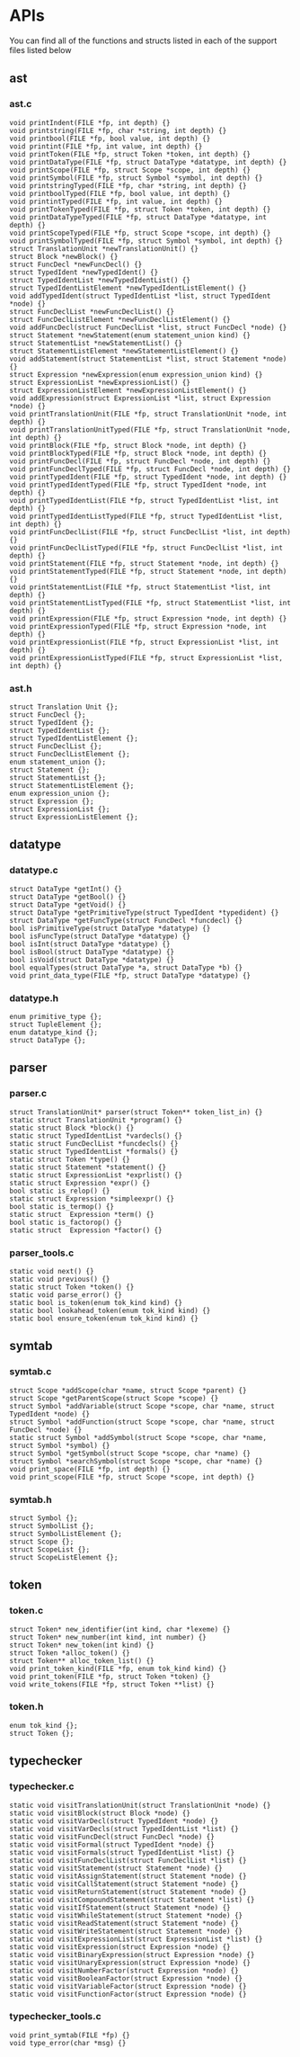 # APIs
You can find all of the functions and structs listed in each of the support
files listed below

## ast

### ast.c

    void printIndent(FILE *fp, int depth) {}
    void printstring(FILE *fp, char *string, int depth) {}
    void printbool(FILE *fp, bool value, int depth) {}
    void printint(FILE *fp, int value, int depth) {}
    void printToken(FILE *fp, struct Token *token, int depth) {}
    void printDataType(FILE *fp, struct DataType *datatype, int depth) {}
    void printScope(FILE *fp, struct Scope *scope, int depth) {}
    void printSymbol(FILE *fp, struct Symbol *symbol, int depth) {}
    void printstringTyped(FILE *fp, char *string, int depth) {}
    void printboolTyped(FILE *fp, bool value, int depth) {}
    void printintTyped(FILE *fp, int value, int depth) {}
    void printTokenTyped(FILE *fp, struct Token *token, int depth) {}
    void printDataTypeTyped(FILE *fp, struct DataType *datatype, int depth) {}
    void printScopeTyped(FILE *fp, struct Scope *scope, int depth) {}
    void printSymbolTyped(FILE *fp, struct Symbol *symbol, int depth) {}
    struct TranslationUnit *newTranslationUnit() {}
    struct Block *newBlock() {}
    struct FuncDecl *newFuncDecl() {}
    struct TypedIdent *newTypedIdent() {}
    struct TypedIdentList *newTypedIdentList() {}
    struct TypedIdentListElement *newTypedIdentListElement() {}
    void addTypedIdent(struct TypedIdentList *list, struct TypedIdent *node) {}
    struct FuncDeclList *newFuncDeclList() {}
    struct FuncDeclListElement *newFuncDeclListElement() {}
    void addFuncDecl(struct FuncDeclList *list, struct FuncDecl *node) {}
    struct Statement *newStatement(enum statement_union kind) {}
    struct StatementList *newStatementList() {}
    struct StatementListElement *newStatementListElement() {}
    void addStatement(struct StatementList *list, struct Statement *node) {}
    struct Expression *newExpression(enum expression_union kind) {}
    struct ExpressionList *newExpressionList() {}
    struct ExpressionListElement *newExpressionListElement() {}
    void addExpression(struct ExpressionList *list, struct Expression *node) {}
    void printTranslationUnit(FILE *fp, struct TranslationUnit *node, int depth) {}
    void printTranslationUnitTyped(FILE *fp, struct TranslationUnit *node, int depth) {}
    void printBlock(FILE *fp, struct Block *node, int depth) {}
    void printBlockTyped(FILE *fp, struct Block *node, int depth) {}
    void printFuncDecl(FILE *fp, struct FuncDecl *node, int depth) {}
    void printFuncDeclTyped(FILE *fp, struct FuncDecl *node, int depth) {}
    void printTypedIdent(FILE *fp, struct TypedIdent *node, int depth) {}
    void printTypedIdentTyped(FILE *fp, struct TypedIdent *node, int depth) {}
    void printTypedIdentList(FILE *fp, struct TypedIdentList *list, int depth) {}
    void printTypedIdentListTyped(FILE *fp, struct TypedIdentList *list, int depth) {}
    void printFuncDeclList(FILE *fp, struct FuncDeclList *list, int depth) {}
    void printFuncDeclListTyped(FILE *fp, struct FuncDeclList *list, int depth) {}
    void printStatement(FILE *fp, struct Statement *node, int depth) {}
    void printStatementTyped(FILE *fp, struct Statement *node, int depth) {}
    void printStatementList(FILE *fp, struct StatementList *list, int depth) {}
    void printStatementListTyped(FILE *fp, struct StatementList *list, int depth) {}
    void printExpression(FILE *fp, struct Expression *node, int depth) {}
    void printExpressionTyped(FILE *fp, struct Expression *node, int depth) {}
    void printExpressionList(FILE *fp, struct ExpressionList *list, int depth) {}
    void printExpressionListTyped(FILE *fp, struct ExpressionList *list, int depth) {}
    
### ast.h

    struct Translation Unit {};
    struct FuncDecl {};
    struct TypedIdent {};
    struct TypedIdentList {};
    struct TypedIdentListElement {};
    struct FuncDeclList {};
    struct FuncDeclListElement {};
    enum statement_union {};
    struct Statement {};
    struct StatementList {};
    struct StatementListElement {};
    enum expression_union {};
    struct Expression {};
    struct ExpressionList {};
    struct ExpressionListElement {};


## datatype

### datatype.c

    struct DataType *getInt() {}
    struct DataType *getBool() {}
    struct DataType *getVoid() {}
    struct DataType *getPrimitiveType(struct TypedIdent *typedident) {}
    struct DataType *getFuncType(struct FuncDecl *funcdecl) {}
    bool isPrimitiveType(struct DataType *datatype) {}
    bool isFuncType(struct DataType *datatype) {}
    bool isInt(struct DataType *datatype) {}
    bool isBool(struct DataType *datatype) {}
    bool isVoid(struct DataType *datatype) {}
    bool equalTypes(struct DataType *a, struct DataType *b) {}
    void print_data_type(FILE *fp, struct DataType *datatype) {}

### datatype.h

    enum primitive_type {};
    struct TupleElement {};
    enum datatype_kind {};
    struct DataType {};
    

## parser

### parser.c

    struct TranslationUnit* parser(struct Token** token_list_in) {}
    static struct TranslationUnit *program() {}
    static struct Block *block() {}
    static struct TypedIdentList *vardecls() {}
    static struct FuncDeclList *funcdecls() {}
    static struct TypedIdentList *formals() {}
    static struct Token *type() {}
    static struct Statement *statement() {}
    static struct ExpressionList *exprlist() {}
    static struct Expression *expr() {}
    bool static is_relop() {}
    static struct Expression *simpleexpr() {}
    bool static is_termop() {}
    static struct  Expression *term() {}
    bool static is_factorop() {}
    static struct  Expression *factor() {}

### parser_tools.c

    static void next() {}
    static void previous() {}
    static struct Token *token() {}
    static void parse_error() {}
    static bool is_token(enum tok_kind kind) {}
    static bool lookahead_token(enum tok_kind kind) {}
    static bool ensure_token(enum tok_kind kind) {}


## symtab

### symtab.c

    struct Scope *addScope(char *name, struct Scope *parent) {}
    struct Scope *getParentScope(struct Scope *scope) {}
    struct Symbol *addVariable(struct Scope *scope, char *name, struct TypedIdent *node) {}
    struct Symbol *addFunction(struct Scope *scope, char *name, struct FuncDecl *node) {}
    static struct Symbol *addSymbol(struct Scope *scope, char *name, struct Symbol *symbol) {}
    struct Symbol *getSymbol(struct Scope *scope, char *name) {}
    struct Symbol *searchSymbol(struct Scope *scope, char *name) {}
    void print_space(FILE *fp, int depth) {}
    void print_scope(FILE *fp, struct Scope *scope, int depth) {}

### symtab.h

    struct Symbol {};
    struct SymbolList {};
    struct SymbolListElement {};
    struct Scope {};
    struct ScopeList {};
    struct ScopeListElement {};


## token

### token.c

    struct Token* new_identifier(int kind, char *lexeme) {}
    struct Token* new_number(int kind, int number) {}
    struct Token* new_token(int kind) {}
    struct Token *alloc_token() {}
    struct Token** alloc_token_list() {}
    void print_token_kind(FILE *fp, enum tok_kind kind) {}
    void print_token(FILE *fp, struct Token *token) {}
    void write_tokens(FILE *fp, struct Token **list) {}

### token.h

    enum tok_kind {};
    struct Token {};


## typechecker

### typechecker.c

    static void visitTranslationUnit(struct TranslationUnit *node) {}
    static void visitBlock(struct Block *node) {}
    static void visitVarDecl(struct TypedIdent *node) {}
    static void visitVarDecls(struct TypedIdentList *list) {}
    static void visitFuncDecl(struct FuncDecl *node) {}
    static void visitFormal(struct TypedIdent *node) {}
    static void visitFormals(struct TypedIdentList *list) {}
    static void visitFuncDeclList(struct FuncDeclList *list) {}
    static void visitStatement(struct Statement *node) {}
    static void visitAssignStatement(struct Statement *node) {}
    static void visitCallStatement(struct Statement *node) {}
    static void visitReturnStatement(struct Statement *node) {}
    static void visitCompoundStatement(struct Statement *list) {}
    static void visitIfStatement(struct Statement *node) {}
    static void visitWhileStatement(struct Statement *node) {}
    static void visitReadStatement(struct Statement *node) {}
    static void visitWriteStatement(struct Statement *node) {}
    static void visitExpressionList(struct ExpressionList *list) {}
    static void visitExpression(struct Expression *node) {}
    static void visitBinaryExpression(struct Expression *node) {}
    static void visitUnaryExpression(struct Expression *node) {}
    static void visitNumberFactor(struct Expression *node) {}
    static void visitBooleanFactor(struct Expression *node) {}
    static void visitVariableFactor(struct Expression *node) {}
    static void visitFunctionFactor(struct Expression *node) {}

### typechecker_tools.c

    void print_symtab(FILE *fp) {}
    void type_error(char *msg) {}

